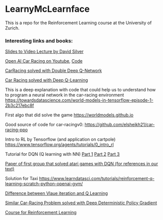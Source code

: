 # LearnyMcLearnface
This is a repo for the Reinforcement Learning course at the University of Zurich.

### Interesting links and books:
[Slides to Video Lecture by David Silver](https://www.davidsilver.uk/teaching/)

[Open AI Car Racing on Youtube](https://www.youtube.com/watch?v=-8YrGfK3aqc&ab_channel=JanoB), [Code](https://git.kpi.fei.tuke.sk/mp302zf/smad-rl)

[CarRacing solved with Double Deep Q-Network](https://github.com/hchkaiban/CarRacingRL_DDQN)

[Car Racing solved with Deep Q-Learning](https://gist.github.com/lmclupr/b35c89b2f8f81b443166e88b787b03ab#file-race-car-cv2-nn-network-td0-15-possible-actions-ipynb)

This is a deep explanation with code that could help us to understand how to program a neural network in the car-racing environment https://towardsdatascience.com/world-models-in-tensorflow-episode-1-2b3c217ebc8f
    
First algo that did solve the game https://worldmodels.github.io
    
Good source of code for car-racingv0: https://github.com/elsheikh21/car-racing-ppo
    
Intro to RL by Tensorflow (and application on cartpole)
    		https://www.tensorflow.org/agents/tutorials/0_intro_rl
    
Tutorial for DQN (Q learning with NN)
    		[Part 1](https://towardsdatascience.com/reinforcement-learning-with-python-part-1-creating-the-environment-dad6e0237d2d) 
    		[Part 2](https://towardsdatascience.com/deep-reinforcement-learning-with-python-part-2-creating-training-the-rl-agent-using-deep-q-d8216e59cf31)
    		[Part 3](https://towardsdatascience.com/deep-reinforcement-learning-with-python-part-3-using-tensorboard-to-analyse-trained-models-606c214c14c7)
    		
[Paper of first group that solved atari games with DQN (for references in our text)](https://storage.googleapis.com/deepmind-media/dqn/DQNNaturePaper.pdf)
    		
    		
Solution for Taxi
    		https://www.learndatasci.com/tutorials/reinforcement-q-learning-scratch-python-openai-gym/
    		
[Difference between Vlaue iteration and Q Learning](https://stackoverflow.com/questions/28937803/what-is-the-difference-between-q-learning-and-value-iteration)
    		

[Similar Car-Racing Problem solved with Deep Deterministic Policy Gradient](https://phazcode.gitlab.io/trackmaster/)

[Course for Reinforcement Learning](https://github.com/simoninithomas/Deep_reinforcement_learning_Course)
